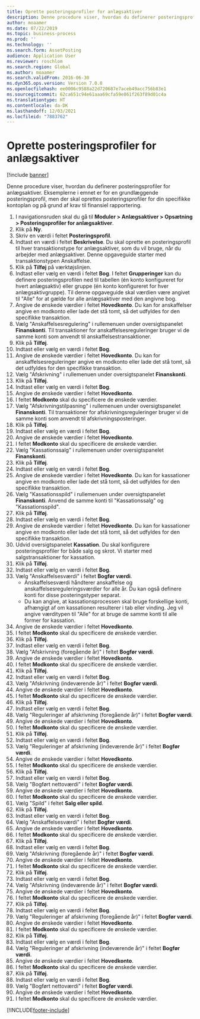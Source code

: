 ```yaml
---
title: Oprette posteringsprofiler for anlægsaktiver
description: Denne procedure viser, hvordan du definerer posteringsprofiler for anlægsaktiver.
author: moaamer
ms.date: 07/22/2019
ms.topic: business-process
ms.prod: ''
ms.technology: ''
ms.search.form: AssetPosting
audience: Application User
ms.reviewer: roschlom
ms.search.region: Global
ms.author: moaamer
ms.search.validFrom: 2016-06-30
ms.dyn365.ops.version: Version 7.0.0
ms.openlocfilehash: ee0006c9588a22d720687e7aceb49acc756b83e1
ms.sourcegitcommit: 62ca651c94e61aaa69cfa59e861f263f89d01c4a
ms.translationtype: HT
ms.contentlocale: da-DK
ms.lasthandoff: 12/03/2021
ms.locfileid: "7883762"
---
```

# <a name="set-up-fixed-asset-posting-profiles"></a>Oprette posteringsprofiler for anlægsaktiver

[!include [banner](../../includes/banner.md)]

Denne procedure viser, hvordan du definerer posteringsprofiler for anlægsaktiver. Eksemplerne i emnet er for en grundlæggende posteringsprofil, men der skal oprettes posteringsprofiler for din specifikke kontoplan og på grund af krav til finansiel rapportering.

1. I navigationsruden skal du gå til **Moduler > Anlægsaktiver > Opsætning > Posteringsprofiler for anlægsaktiver**.
2. Klik på **Ny**.
3. Skriv en værdi i feltet **Posteringsprofil**.
4. Indtast en værdi i feltet **Beskrivelse**. Du skal oprette en posteringsprofil til hver transaktionstype for anlægsaktiver, som du vil bruge, når du arbejder med anlægsaktiver. Denne opgaveguide starter med transaktionstypen Anskaffelse.  
5. Klik på **Tilføj** på værktøjslinjen.
6. Indtast eller vælg en værdi i feltet **Bog**. I feltet **Grupperinger** kan du definere posteringsprofilen ned til tabellen (én konto konfigureret for hvert anlægsaktiv) eller gruppe (én konto konfigureret for hver anlægsaktivgruppe). Til denne opgaveguide skal værdien være angivet til "Alle" for at gælde for alle anlægsaktiver med den angivne bog.  
7. Angive de ønskede værdier i feltet **Hovedkonto**. Du kan for anskaffelser angive en modkonto eller lade det stå tomt, så det udfyldes for den specifikke transaktion.    
8. Vælg "Anskaffelsesregulering" i rullemenuen under oversigtspanelet **Finanskonti**. Til transaktioner for anskaffelsesreguleringer bruger vi de samme konti som anvendt til anskaffelsestransaktioner.  
9. Klik på **Tilføj**.
10. Indtast eller vælg en værdi i feltet **Bog**.
11. Angive de ønskede værdier i feltet **Hovedkonto**. Du kan for anskaffelsesreguleringer angive en modkonto eller lade det stå tomt, så det udfyldes for den specifikke transaktion.    
12. Vælg "Afskrivning" i rullemenuen under oversigtspanelet **Finanskonti**.
13. Klik på **Tilføj**.
14. Indtast eller vælg en værdi i feltet **Bog**.
15. Angive de ønskede værdier i feltet **Hovedkonto**.
16. I feltet **Modkonto** skal du specificere de ønskede værdier.
17. Vælg "Afskrivningstilpasning" i rullemenuen under oversigtspanelet **Finanskonti**. Til transaktioner for afskrivningsreguleringer bruger vi de samme konti som anvendt til afskrivningsposteringer.  
18. Klik på **Tilføj**.
19. Indtast eller vælg en værdi i feltet **Bog**.
20. Angive de ønskede værdier i feltet **Hovedkonto**.
21. I feltet **Modkonto** skal du specificere de ønskede værdier.
22. Vælg "Kassationssalg" i rullemenuen under oversigtspanelet **Finanskonti**.
23. Klik på **Tilføj**.
24. Indtast eller vælg en værdi i feltet **Bog**.
25. Angive de ønskede værdier i feltet **Hovedkonto**. Du kan for kassationer angive en modkonto eller lade det stå tomt, så det udfyldes for den specifikke transaktion.  
26. Vælg "Kassationsspild" i rullemenuen under oversigtspanelet **Finanskonti**. Anvend de samme konti til "Kassationssalg" og "Kassationsspild".  
27. Klik på **Tilføj**.
28. Indtast eller vælg en værdi i feltet **Bog**.
29. Angive de ønskede værdier i feltet **Hovedkonto**. Du kan for kassationer angive en modkonto eller lade det stå tomt, så det udfyldes for den specifikke transaktion.  
30. Udvid oversigtspanelet **Kassation**. Du skal konfigurere posteringsprofiler for både salg og skrot.  Vi starter med salgstransaktioner for kassation.  
31. Klik på **Tilføj**.
32. Indtast eller vælg en værdi i feltet **Bog**.
33. Vælg "Anskaffelsesværdi" i feltet **Bogfør værdi**.
    * Anskaffelsesværdi håndterer anskaffelse og anskaffelsesreguleringsværdier for alle år. Du kan også definere konti for disse posteringstyper separat.  
    * Du kan angive, at kassationsprocessen skal bruge forskellige konti, afhængigt af om kassationen resulterer i tab eller vinding. Jeg vil angive værditypen til "Alle" for at bruge de samme konti til alle former for kassation.  
34. Angive de ønskede værdier i feltet **Hovedkonto**.
35. I feltet **Modkonto** skal du specificere de ønskede værdier.
36. Klik på **Tilføj**.
37. Indtast eller vælg en værdi i feltet **Bog**.
38. Vælg "Afskrivning (foregående år)" i feltet **Bogfør værdi**.  
38. Angive de ønskede værdier i feltet **Hovedkonto**.
39. I feltet **Modkonto** skal du specificere de ønskede værdier.
40. Klik på **Tilføj**.
41. Indtast eller vælg en værdi i feltet **Bog**.
42. Vælg "Afskrivning (indeværende år)" i feltet **Bogfør værdi**.
43. Angive de ønskede værdier i feltet **Hovedkonto**.
44. I feltet **Modkonto** skal du specificere de ønskede værdier.
45. Klik på **Tilføj**.
46. Indtast eller vælg en værdi i feltet **Bog**.
47. Vælg "Reguleringer af afskrivning (foregående år)" i feltet **Bogfør værdi**.
48. Angive de ønskede værdier i feltet **Hovedkonto**.
49. I feltet **Modkonto** skal du specificere de ønskede værdier.
50. Klik på **Tilføj**.
51. Indtast eller vælg en værdi i feltet **Bog**.
52. Vælg "Reguleringer af afskrivning (indeværende år)" i feltet **Bogfør værdi**.
53. Angive de ønskede værdier i feltet **Hovedkonto**.
54. I feltet **Modkonto** skal du specificere de ønskede værdier.
55. Klik på **Tilføj**.
56. Indtast eller vælg en værdi i feltet **Bog**.
57. Vælg "Bogført nettoværdi" i feltet **Bogfør værdi**.
58. Angive de ønskede værdier i feltet **Hovedkonto**.
59. I feltet **Modkonto** skal du specificere de ønskede værdier.
60. Vælg "Spild" i feltet **Salg eller spild**.
61. Klik på **Tilføj**.
62. Indtast eller vælg en værdi i feltet **Bog**.
63. Vælg "Anskaffelsesværdi" i feltet **Bogfør værdi**.
64. Angive de ønskede værdier i feltet **Hovedkonto**.
65. I feltet **Modkonto** skal du specificere de ønskede værdier.
66. Klik på **Tilføj**.
67. Indtast eller vælg en værdi i feltet **Bog**.
67. Vælg "Afskrivning (foregående år)" i feltet **Bogfør værdi**.  
68. Angive de ønskede værdier i feltet **Hovedkonto**.
69. I feltet **Modkonto** skal du specificere de ønskede værdier.
70. Klik på **Tilføj**.
71. Indtast eller vælg en værdi i feltet **Bog**.
72. Vælg "Afskrivning (indeværende år)" i feltet **Bogfør værdi**.
73. Angive de ønskede værdier i feltet **Hovedkonto**.
74. I feltet **Modkonto** skal du specificere de ønskede værdier.
75. Klik på **Tilføj**.
76. Indtast eller vælg en værdi i feltet **Bog**.
77. Vælg "Reguleringer af afskrivning (foregående år)" i feltet **Bogfør værdi**.
78. Angive de ønskede værdier i feltet **Hovedkonto**.
79. I feltet **Modkonto** skal du specificere de ønskede værdier.
80. Klik på **Tilføj**.
81. Indtast eller vælg en værdi i feltet **Bog**.
82. Vælg "Reguleringer af afskrivning (indeværende år)" i feltet **Bogfør værdi**.
83. Angive de ønskede værdier i feltet **Hovedkonto**.
84. I feltet **Modkonto** skal du specificere de ønskede værdier.
85. Klik på **Tilføj**.
86. Indtast eller vælg en værdi i feltet **Bog**.
87. Vælg "Bogført nettoværdi" i feltet **Bogfør værdi**.
88. Angive de ønskede værdier i feltet **Hovedkonto**.
89. I feltet **Modkonto** skal du specificere de ønskede værdier.



[!INCLUDE[footer-include](../../../includes/footer-banner.md)]
